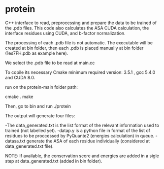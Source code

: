 # protein
C++ interface to read, preprocessing and prepare the data to be trained of the .pdb files. 
This code also calculates the ASA CUDA calculation, the interface residues using CUDA, and b-factor
normalization.

The processing of each .pdb file is not automatic. The executable will be created at bin folder, then each
.pdb is placed manually at bin folder (1es7FH.pdb as  example here).

We select the .pdb file to be read at main.cc

To copile its necessary Cmake minimum required version: 3.5.1 , gcc  5.4.0  and CUDA 8.0.

run on the protein-main folder path:

cmake .
make

Then, go to bin and run ./protein

The output will generate four files:

-The data_generated.txt is the list format of the relevant information used to trained (not labelled yet).
-datap.y is a python file in format of the list of residues to be proccessed by PyQuante2 (energies calculation) in queue.
-datasa.txt generate the ASA of each residue individually (considered at data_generated.txt file).

NOTE:
If available, the conservation score and energies are added in a sigle step at data_generated.txt (added in bin folder).

